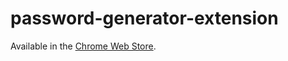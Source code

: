 # password-generator-extension

Available in the [Chrome Web Store](https://chrome.google.com/webstore/detail/password-generator/jeimdjlcmcjfkajbiiodpbgmnpihbfpo).

